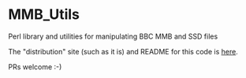 # MMB_Utils
Perl library and utilities for manipulating BBC MMB and SSD files

The "distribution" site (such as it is) and README for this code is [here](http://sweh.spuddy.org/Beeb/mmb_utils.html).

PRs welcome :-)
